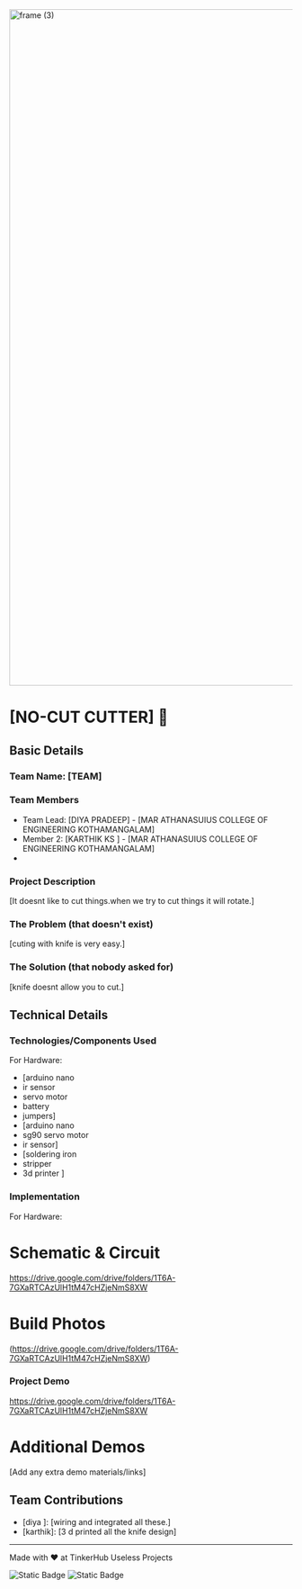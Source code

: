 <img width="3188" height="1202" alt="frame (3)" src="https://github.com/user-attachments/assets/517ad8e9-ad22-457d-9538-a9e62d137cd7" />


# [NO-CUT CUTTER] 🎯


## Basic Details
### Team Name: [TEAM]


### Team Members
- Team Lead: [DIYA PRADEEP] - [MAR ATHANASUIUS COLLEGE OF ENGINEERING KOTHAMANGALAM]
- Member 2: [KARTHIK KS ] - [MAR ATHANASUIUS COLLEGE OF ENGINEERING KOTHAMANGALAM]
-

### Project Description
[It doesnt like to cut things.when we try to cut things it will rotate.]

### The Problem (that doesn't exist)
[cuting with knife is very easy.]

### The Solution (that nobody asked for)
[knife doesnt allow you to cut.]

## Technical Details
### Technologies/Components Used


For Hardware:
- [arduino nano
- ir sensor
- servo motor
- battery
- jumpers]
- [arduino nano
- sg90 servo motor
- ir sensor]
- [soldering iron
- stripper
- 3d printer ]

### Implementation


For Hardware:

# Schematic & Circuit

https://drive.google.com/drive/folders/1T6A-7GXaRTCAzUlH1tM47cHZjeNmS8XW
# Build Photos
(https://drive.google.com/drive/folders/1T6A-7GXaRTCAzUlH1tM47cHZjeNmS8XW)

### Project Demo
https://drive.google.com/drive/folders/1T6A-7GXaRTCAzUlH1tM47cHZjeNmS8XW

# Additional Demos
[Add any extra demo materials/links]

## Team Contributions
- [diya ]: [wiring and integrated all these.]
- [karthik]: [3 d printed all the knife design]


---
Made with ❤️ at TinkerHub Useless Projects 

![Static Badge](https://img.shields.io/badge/TinkerHub-24?color=%23000000&link=https%3A%2F%2Fwww.tinkerhub.org%2F)
![Static Badge](https://img.shields.io/badge/UselessProjects--25-25?link=https%3A%2F%2Fwww.tinkerhub.org%2Fevents%2FQ2Q1TQKX6Q%2FUseless%2520Projects)



